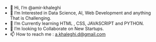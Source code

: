 - 👋 Hi, I’m @amir-khaleghi
- 👀 I’m Interested in Data Science, AI, Web Development and anything That is Challenging.
- 🌱 I’m Currently learning HTML , CSS, JAVASCRIPT and PYTHON.
- 💞️ I’m looking to Collaborate on New Startups.
- 📫 How to reach me : a.khaleghi.d@gmail.com

<!---
amir-khaleghi/amir-khaleghi is a ✨ special ✨ repository because its `README.md` (this file) appears on your GitHub profile.
You can click the Preview link to take a look at your changes.
--->
